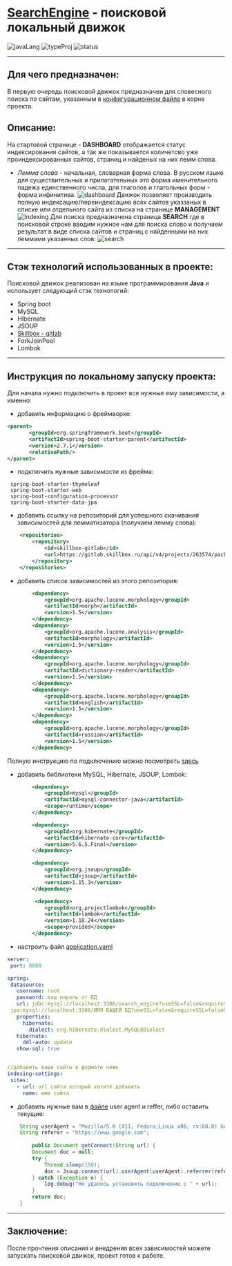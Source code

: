 # [SearchEngine](https://github.com/AlekseiGunko/SearchEngine) - поисковой локальный движок
![javaLang](https://img.shields.io/badge/Language-Java-blue)
![typeProj](https://img.shields.io/badge/TypeProject-Skillbox-yellow)
![status](https://img.shields.io/badge/Status-Completed-green)
_____
## Для чего предназначен: 
В первую очередь поисковой движок предназначен для словесного поиска по сайтам, указанным в [конфигурационном файле](https://github.com/AlekseiGunko/SearchEngine/blob/master/application.yaml) в корне проекта.
## Описание:
На стартовой странице - **DASHBOARD** отображается статус индексирования сайтов, а так же показывается количетсво уже проиндексированных сайтов, страниц и найденых на них лемм слова.
- *Лемма слова* - начальная, словарная форма слова. В русском языке для существительных и прилагательных это форма именительного падежа единственного числа, для глаголов и глагольных форм - форма инфинитива.
![dashboard](https://github.com/AlekseiGunko/SearchEngine/blob/master/imageForProject/2023-02-27_20-12-15.png)
Движок позволяет производить полную индексацию/переиндексацию всех сайтов указзаных в списке или отдельного сайта из списка на странице **MANAGEMENT**
![indexing](https://github.com/AlekseiGunko/SearchEngine/blob/master/imageForProject/2023-02-27_20-12-35.png)
Для поиска предназначена страница **SEARCH** где в поисковой строке вводим нужное нам для поиска слово и получаем результат в виде списка сайтов и страниц с найденными на них леммами указанных слов:
![search](https://github.com/AlekseiGunko/SearchEngine/blob/master/imageForProject/2023-02-27_20-13-56.png)
____
## Стэк технологий использованных в проекте:
Поисковой движок реализован на языке программирования **Java** и использует следующий стэк технологий:
- Spring boot
- MySQL
- Hibernate
- JSOUP
- [Skillbox - gitlab](https://github.com/skillbox-java/springMorphologyExample)
- ForkJoinPool
- Lombok
 ____
 ## Инструкция по локальному запуску проекта:
 Для начала нужно подключить в проект все нужные ему зависимости, а именно:
 - добавить информацию о фреймворке:
 ``` xml 
 <parent>
        <groupId>org.springframework.boot</groupId>
        <artifactId>spring-boot-starter-parent</artifactId>
        <version>2.7.1</version>
        <relativePath/>
 </parent>
```
- подключить нужные зависимости из фрейма:
```
 spring-boot-starter-thymeleaf
 spring-boot-starter-web
 spring-boot-configuration-processor
 spring-boot-starter-data-jpa
 ```
- добавить ссылку на репозиторий для успешного скачивания зависимостей для лемматизатора (получаем лемму слова):
``` xml
    <repositories>
        <repository>
            <id>skillbox-gitlab</id>
            <url>https://gitlab.skillbox.ru/api/v4/projects/263574/packages/maven</url>
        </repository>
    </repositories>
```
- добавить список зависимостей из этого репозитория:
``` xml
        <dependency>
            <groupId>org.apache.lucene.morphology</groupId>
            <artifactId>morph</artifactId>
            <version>1.5</version>
        </dependency>
        <dependency>
            <groupId>org.apache.lucene.analysis</groupId>
            <artifactId>morphology</artifactId>
            <version>1.5</version>
        </dependency>
        <dependency>
            <groupId>org.apache.lucene.morphology</groupId>
            <artifactId>dictionary-reader</artifactId>
            <version>1.5</version>
        </dependency>
        <dependency>
            <groupId>org.apache.lucene.morphology</groupId>
            <artifactId>english</artifactId>
            <version>1.5</version>
        </dependency>
        <dependency>
            <groupId>org.apache.lucene.morphology</groupId>
            <artifactId>russian</artifactId>
            <version>1.5</version>
        </dependency>
 ```
Полную инструкцию по подключению можно посмотреть [здесь](https://github.com/skillbox-java/springMorphologyExample)
- добавить библиотеки MySQL, Hibernate, JSOUP, Lombok:
``` xml
        <dependency>
            <groupId>mysql</groupId>
            <artifactId>mysql-connector-java</artifactId>
            <scope>runtime</scope>
        </dependency>

        <dependency>
            <groupId>org.hibernate</groupId>
            <artifactId>hibernate-core</artifactId>
            <version>5.6.5.Final</version>
        </dependency>

        <dependency>
            <groupId>org.jsoup</groupId>
            <artifactId>jsoup</artifactId>
            <version>1.15.3</version>
        </dependency>

         <dependency>
            <groupId>org.projectlombok</groupId>
            <artifactId>lombok</artifactId>
            <version>1.18.24</version>
            <scope>provided</scope>
        </dependency>
 ```
 - настроить файл [application.yaml](https://github.com/AlekseiGunko/SearchEngine/blob/master/application.yaml)
 ``` yaml
 server:
  port: 8080

spring:
  datasource:
    username: root
    password: ваш пароль от БД
    url: jdbc:mysql://localhost:3306/search_engine?useSSL=false&requireSSL=false&allowPublicKeyRetrieval=true
  jpa:mysql://localhost:3306/ИМЯ ВАШЕЙ БД?useSSL=false&requireSSL=false&allowPublicKeyRetrieval=true
    properties:
      hibernate:
        dialect: org.hibernate.dialect.MySQL8Dialect
    hibernate:
      ddl-auto: update
    show-sql: true


//добавить ваши сайты в формате ниже
indexing-settings:
  sites:
    - url: url сайта который хотите добавить
      name: имя сайта
```
- добавить нужные вам в [файле](https://github.com/AlekseiGunko/SearchEngine/blob/master/src/main/java/searchengine/parser/PageUrlParser.java) user agent и reffer, либо оставить текущие:
``` java
    String userAgent = "Mozilla/5.0 (X11; Fedora;Linux x86; rv:60.0) Gecko/20100101 Firefox/60.0";
    String referer = "https://www.google.com";
    
        public Document getConnect(String url) {
        Document doc = null;
        try {
            Thread.sleep(150);
            doc = Jsoup.connect(url).userAgent(userAgent).referrer(referer).get();
        } catch (Exception e) {
            log.debug("Не удалось установить подключение с " + url);
        }
        return doc;
    }
```
____
## Заключение:
После прочтения описания и внедрения всех зависимостей можете запускать поисковой движок, проект готов к работе.
 

 
